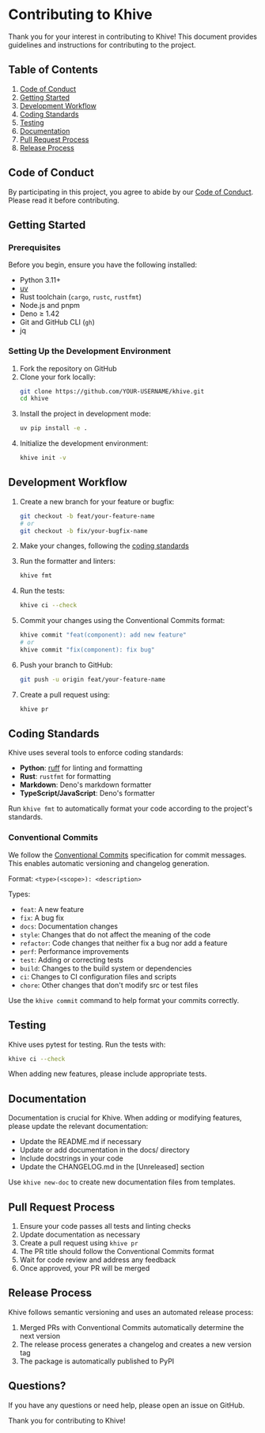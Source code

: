 # Contributing to Khive

Thank you for your interest in contributing to Khive! This document provides guidelines and instructions for contributing to the project.

## Table of Contents

1. [Code of Conduct](#code-of-conduct)
2. [Getting Started](#getting-started)
3. [Development Workflow](#development-workflow)
4. [Coding Standards](#coding-standards)
5. [Testing](#testing)
6. [Documentation](#documentation)
7. [Pull Request Process](#pull-request-process)
8. [Release Process](#release-process)

## Code of Conduct

By participating in this project, you agree to abide by our [Code of Conduct](CODE_OF_CONDUCT.md). Please read it before contributing.

## Getting Started

### Prerequisites

Before you begin, ensure you have the following installed:

- Python 3.11+
- [uv](https://github.com/astral-sh/uv)
- Rust toolchain (`cargo`, `rustc`, `rustfmt`)
- Node.js and pnpm
- Deno ≥ 1.42
- Git and GitHub CLI (`gh`)
- jq

### Setting Up the Development Environment

1. Fork the repository on GitHub
2. Clone your fork locally:
   ```bash
   git clone https://github.com/YOUR-USERNAME/khive.git
   cd khive
   ```
3. Install the project in development mode:
   ```bash
   uv pip install -e .
   ```
4. Initialize the development environment:
   ```bash
   khive init -v
   ```

## Development Workflow

1. Create a new branch for your feature or bugfix:
   ```bash
   git checkout -b feat/your-feature-name
   # or
   git checkout -b fix/your-bugfix-name
   ```

2. Make your changes, following the [coding standards](#coding-standards)

3. Run the formatter and linters:
   ```bash
   khive fmt
   ```

4. Run the tests:
   ```bash
   khive ci --check
   ```

5. Commit your changes using the Conventional Commits format:
   ```bash
   khive commit "feat(component): add new feature"
   # or
   khive commit "fix(component): fix bug"
   ```

6. Push your branch to GitHub:
   ```bash
   git push -u origin feat/your-feature-name
   ```

7. Create a pull request using:
   ```bash
   khive pr
   ```

## Coding Standards

Khive uses several tools to enforce coding standards:

- **Python**: [ruff](https://github.com/astral-sh/ruff) for linting and formatting
- **Rust**: `rustfmt` for formatting
- **Markdown**: Deno's markdown formatter
- **TypeScript/JavaScript**: Deno's formatter

Run `khive fmt` to automatically format your code according to the project's standards.

### Conventional Commits

We follow the [Conventional Commits](https://www.conventionalcommits.org/) specification for commit messages. This enables automatic versioning and changelog generation.

Format: `<type>(<scope>): <description>`

Types:
- `feat`: A new feature
- `fix`: A bug fix
- `docs`: Documentation changes
- `style`: Changes that do not affect the meaning of the code
- `refactor`: Code changes that neither fix a bug nor add a feature
- `perf`: Performance improvements
- `test`: Adding or correcting tests
- `build`: Changes to the build system or dependencies
- `ci`: Changes to CI configuration files and scripts
- `chore`: Other changes that don't modify src or test files

Use the `khive commit` command to help format your commits correctly.

## Testing

Khive uses pytest for testing. Run the tests with:

```bash
khive ci --check
```

When adding new features, please include appropriate tests.

## Documentation

Documentation is crucial for Khive. When adding or modifying features, please update the relevant documentation:

- Update the README.md if necessary
- Update or add documentation in the docs/ directory
- Include docstrings in your code
- Update the CHANGELOG.md in the [Unreleased] section

Use `khive new-doc` to create new documentation files from templates.

## Pull Request Process

1. Ensure your code passes all tests and linting checks
2. Update documentation as necessary
3. Create a pull request using `khive pr`
4. The PR title should follow the Conventional Commits format
5. Wait for code review and address any feedback
6. Once approved, your PR will be merged

## Release Process

Khive follows semantic versioning and uses an automated release process:

1. Merged PRs with Conventional Commits automatically determine the next version
2. The release process generates a changelog and creates a new version tag
3. The package is automatically published to PyPI

## Questions?

If you have any questions or need help, please open an issue on GitHub.

Thank you for contributing to Khive!
